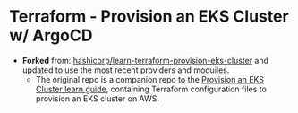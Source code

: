 # Terraform - Provision an EKS Cluster w/ ArgoCD

- **Forked** from: [hashicorp/learn-terraform-provision-eks-cluster](https://github.com/hashicorp/learn-terraform-provision-eks-cluster) and updated to use the most recent providers and moduiles.
  - The original repo is a companion repo to the [Provision an EKS Cluster learn guide](https://learn.hashicorp.com/terraform/kubernetes/provision-eks-cluster), containing Terraform configuration files to provision an EKS cluster on AWS.
